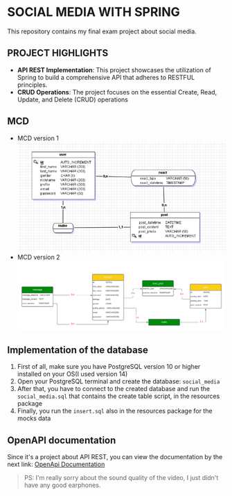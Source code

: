 # SOCIAL MEDIA WITH SPRING
This repository contains my final exam project about social media.
## PROJECT HIGHLIGHTS
- **API REST Implementation**: This project showcases the utilization of Spring to build a comprehensive API that adheres to RESTFUL principles.
- **CRUD Operations**: The project focuses on the essential Create, Read, Update, and Delete (CRUD) operations
## MCD
- MCD version 1
![mcd v1](src/main/resources/mcd/MCD_v1.png)
- MCD version 2
![MCD V2](src/main/resources/mcd/MCD_social_media.png)
## Implementation of the database
1. First of all, make sure you have PostgreSQL version 10 or higher installed on your OS(I used version 14)
2. Open your PostgreSQL terminal and create the database: `social_media`
3. After that, you have to connect to the created database and run the `social_media.sql`  that contains the create table script, in the resources package
4. Finally, you run the `insert.sql` also in the resources package for the mocks data 
## OpenAPI documentation
Since it's a project about API REST, you can view the documentation by the next link:
[OpenApi Documentation](https://petstore.swagger.io/?url=https://raw.githubusercontent.com/Harenabs21/social-media-with-spring/main/social_media_docs.yml#/)
> PS: I'm really sorry about the sound quality of the video, I just didn't have any good earphones.